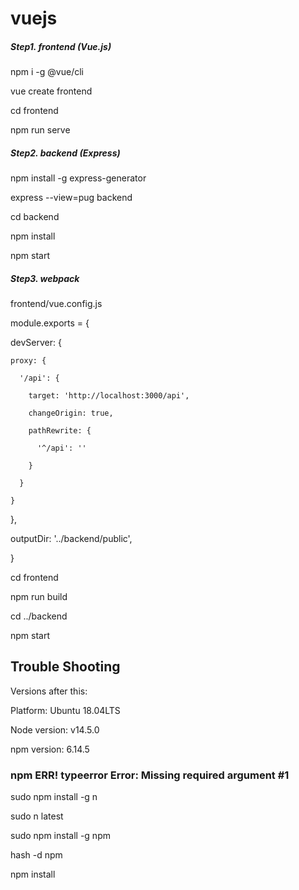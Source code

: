 # vuejs

##### Step1. frontend (Vue.js)

npm i -g @vue/cli

vue create frontend

cd frontend

npm run serve

##### Step2. backend (Express)

npm install -g express-generator

express --view=pug backend

cd backend 

npm install 

npm start

##### Step3. webpack

frontend/vue.config.js

module.exports = {

  devServer: {
  
    proxy: {
    
      '/api': {
      
        target: 'http://localhost:3000/api',
        
        changeOrigin: true,
        
        pathRewrite: {
        
          '^/api': ''
          
        }
        
      }
      
    }
    
  },
  
  outputDir: '../backend/public',
  
}

cd frontend

npm run build

cd ../backend

npm start

## Trouble Shooting
Versions after this:

Platform: Ubuntu 18.04LTS

Node version: v14.5.0

npm version: 6.14.5

### npm ERR! typeerror Error: Missing required argument #1

sudo npm install -g n

sudo n latest

sudo npm install -g npm

hash -d npm

npm install
